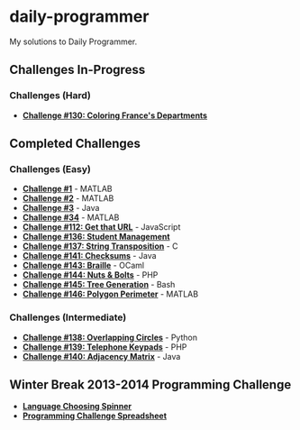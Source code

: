 # daily-programmer
My solutions to Daily Programmer.

## Challenges In-Progress

### Challenges (Hard)
* [**Challenge #130: Coloring France's Departments**](http://www.reddit.com/r/dailyprogrammer/comments/1tj0kl/122313_challenge_130_hard_coloring_frances/)

## Completed Challenges

### Challenges (Easy)
* [**Challenge #1**](http://www.reddit.com/r/dailyprogrammer/comments/pih8x/easy_challenge_1/) - MATLAB
* [**Challenge #2**](http://www.reddit.com/r/dailyprogrammer/comments/pjbj8/easy_challenge_2/) - MATLAB
* [**Challenge #3**](http://www.reddit.com/r/dailyprogrammer/comments/pkw2m/2112012_challenge_3_easy/) - Java
* [**Challenge #34**](http://www.reddit.com/r/dailyprogrammer/comments/rmmn8/3312012_challenge_34_easy/) - MATLAB
* [**Challenge #112: Get that URL**](http://www.reddit.com/r/dailyprogrammer/comments/137f7t/11142012_challenge_112_easyget_that_url/) - JavaScript
* [**Challenge #136: Student Management**](http://www.reddit.com/r/dailyprogrammer/comments/1kphtf/081313_challenge_136_easy_student_management/)
* [**Challenge #137: String Transposition**](http://www.reddit.com/r/dailyprogrammer/comments/1m1jam/081313_challenge_137_easy_string_transposition/) - C
* [**Challenge #141: Checksums**](http://www.reddit.com/r/dailyprogrammer/comments/1qwkdz/111113_challenge_141_easy_checksums/) - Java
* [**Challenge #143: Braille**](http://www.reddit.com/r/dailyprogrammer/comments/1s061q/120313_challenge_143_easy_braille/) - OCaml
* [**Challenge #144: Nuts & Bolts**](http://www.reddit.com/r/dailyprogrammer/comments/1sob1e/121113_challenge_144_easy_nuts_bolts/) - PHP
* [**Challenge #145: Tree Generation**](http://www.reddit.com/r/dailyprogrammer/comments/1t0r09/121613_challenge_145_easy_tree_generation/) - Bash
* [**Challenge #146: Polygon Perimeter**](http://www.reddit.com/r/dailyprogrammer/comments/1tixzk/122313_challenge_146_easy_polygon_perimeter/) - MATLAB

### Challenges (Intermediate)
* [**Challenge #138: Overlapping Circles**](http://www.reddit.com/r/dailyprogrammer/comments/1s6484/120513_challenge_138_intermediate_overlapping/) - Python
* [**Challenge #139: Telephone Keypads**](http://www.reddit.com/r/dailyprogrammer/comments/1sody4/12113_challenge_139_intermediate_telephone_keypads/) - PHP
* [**Challenge #140: Adjacency Matrix**](http://www.reddit.com/r/dailyprogrammer/comments/1t6dlf/121813_challenge_140_intermediate_adjacency_matrix/) - Java

## Winter Break 2013-2014 Programming Challenge
* [**Language Choosing Spinner**](http://codepen.io/phantomesse/pen/wgIzp)
* [**Programming Challenge Spreadsheet**](https://docs.google.com/spreadsheet/ccc?key=0AnymDlxqrSXDdFlhaUplVTdmMk9ESnRTSUZoZ3VEdVE&usp=sharing)